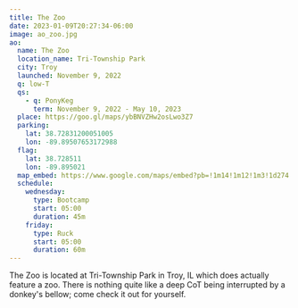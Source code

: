 ```yaml
---
title: The Zoo
date: 2023-01-09T20:27:34-06:00
image: ao_zoo.jpg
ao:
  name: The Zoo
  location_name: Tri-Township Park
  city: Troy
  launched: November 9, 2022
  q: low-T
  qs:
    - q: PonyKeg
      term: November 9, 2022 - May 10, 2023
  place: https://goo.gl/maps/ybBNVZHw2osLwo3Z7
  parking:
    lat: 38.72831200051005
    lon: -89.89507653172988
  flag:
    lat: 38.728511
    lon: -89.895021
  map_embed: https://www.google.com/maps/embed?pb=!1m14!1m12!1m3!1d274.9082744659532!2d-89.89500919565761!3d38.72847753208137!2m3!1f0!2f0!3f0!3m2!1i1024!2i768!4f13.1!5e1!3m2!1sen!2sus!4v1690853539518!5m2!1sen!2sus
  schedule:
    wednesday:
      type: Bootcamp
      start: 05:00
      duration: 45m
    friday:
      type: Ruck
      start: 05:00
      duration: 60m
---
```

The Zoo is located at Tri-Township Park in Troy, IL which does actually feature a zoo.
There is nothing quite like a deep CoT being interrupted by a donkey's bellow; come check it out for yourself.
